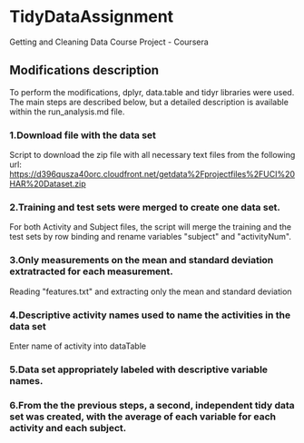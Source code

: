 # TidyDataAssignment
Getting and Cleaning Data Course Project - Coursera

## Modifications description
To perform the modifications, dplyr, data.table and tidyr libraries were used. The main steps are described below, but a detailed description is available within the run_analysis.md file.   

### 1.Download file with the data set
Script to download the zip file with all necessary text files from the following url:
https://d396qusza40orc.cloudfront.net/getdata%2Fprojectfiles%2FUCI%20HAR%20Dataset.zip

### 2.Training and test sets were merged to create one data set.
For both Activity and Subject files, the script will merge the training and the test sets by row binding and rename variables "subject" and "activityNum".

### 3.Only measurements on the mean and standard deviation extratracted for each measurement.
Reading "features.txt" and extracting only the mean and standard deviation

### 4.Descriptive activity names used to name the activities in the data set
Enter name of activity into dataTable

### 5.Data set appropriately labeled with descriptive variable names. 

### 6.From the the previous steps, a second, independent tidy data set was created, with the average of each variable for each activity and each subject.
